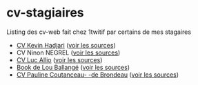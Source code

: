 # cv-stagiaires
Listing des cv-web fait chez 1twitif par certains de mes stagaires

- [CV Kevin Hadjari](https://kevineaa.github.io/cv/) ([voir les sources](https://github.com/kevineaa/cv))
- CV Ninon NEGREL ([voir les sources](https://github.com/ninonn/cv-ninon-negrel))
- [CV Luc Allio](https://aliuc.github.io/cv-luc-allio/) ([voir les sources](https://github.com/aliuc/cv-luc-allio))
- [Book de Lou Ballangé](http://l0une.github.io/les-creas-de-loune/) ([voir les sources](https://github.com/L0une/les-creas-de-loune))
- [CV Pauline Coutanceau- -de Brondeau](https://debrondeaupauline.frama.io/cv) ([voir les sources](https://framagit.org/debrondeaupauline/cv))
